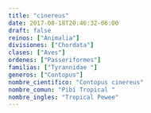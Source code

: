 ```yaml
---
title: "cinereus"
date: 2017-08-18T20:46:32-06:00
draft: false
reinos: ["Animalia"]
divisiones: ["Chordata"]
clases: ["Aves"]
ordenes: ["Passeriformes"]
familias: ["Tyrannidae "]
generos: ["Contopus"]
nombre_cientifico: "Contopus cinereus"
nombre_comun: "Pibí Tropical "
nombre_ingles: "Tropical Pewee"
---
```

